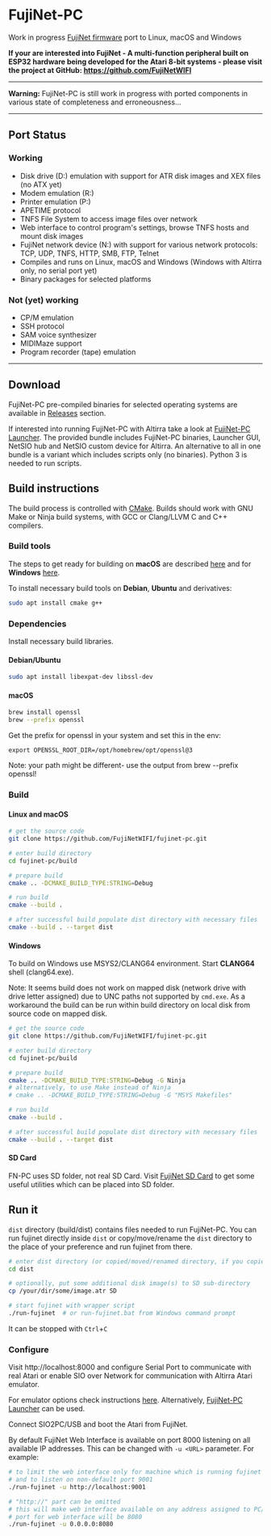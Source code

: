 FujiNet-PC   
===========

Work in progress [FujiNet firmware](https://github.com/FujiNetWIFI/fujinet-platformio) port to Linux, macOS and Windows

**If your are interested into FujiNet - A multi-function peripheral built on ESP32 hardware being developed for the Atari 8-bit systems - please visit the project at GitHub: https://github.com/FujiNetWIFI**

-------------------------------------------------------------------

**Warning:** FujiNet-PC is still work in progress with ported components in various state of completeness and erroneousness...

-------------------------------------------------------------------

## Port Status

### Working

- Disk drive (D:) emulation with support for ATR disk images and XEX files (no ATX yet)
- Modem emulation (R:)
- Printer emulation (P:)
- APETIME protocol
- TNFS File System to access image files over network
- Web interface to control program's settings, browse TNFS hosts and mount disk images
- FujiNet network device (N:) with support for various network protocols:
  TCP, UDP, TNFS, HTTP, SMB, FTP, Telnet
- Compiles and runs on Linux, macOS and Windows (Windows with Altirra only, no serial port yet)
- Binary packages for selected platforms

### Not (yet) working

- CP/M emulation
- SSH protocol
- SAM voice synthesizer
- MIDIMaze support
- Program recorder (tape) emulation

-------------------------------------------------------------------

## Download

FujiNet-PC pre-compiled binaries for selected operating systems are available in [Releases](https://github.com/FujiNetWIFI/fujinet-pc/releases) section.

If interested into running FujiNet-PC with Altirra take a look at [FujiNet-PC Launcher](https://github.com/a8jan/fujinet-pc-launcher). The provided bundle includes FujiNet-PC binaries, Launcher GUI, NetSIO hub and NetSIO custom device for Altirra. An alternative to all in one bundle is a variant which includes scripts only (no binaries). Python 3 is needed to run scripts.

## Build instructions

The build process is controlled with [CMake](https://cmake.org/). Builds should work with GNU Make or Ninja build systems, with GCC or Clang/LLVM C and C++ compilers.

### Build tools

The steps to get ready for building on **macOS** are described [here](macOS.md) and for **Windows** [here](Windows.md).

To install necessary build tools on **Debian**, **Ubuntu** and derivatives:

```sh
sudo apt install cmake g++
```

### Dependencies

Install necessary build libraries.

#### Debian/Ubuntu

```sh
sudo apt install libexpat-dev libssl-dev
```

#### macOS

```sh
brew install openssl
brew --prefix openssl
```
Get the prefix for openssl in your system and set this in the env:

```
export OPENSSL_ROOT_DIR=/opt/homebrew/opt/openssl@3
```
Note: your path might be different- use the output from brew --prefix openssl!


### Build

#### Linux and macOS

```sh
# get the source code
git clone https://github.com/FujiNetWIFI/fujinet-pc.git

# enter build directory
cd fujinet-pc/build

# prepare build
cmake .. -DCMAKE_BUILD_TYPE:STRING=Debug

# run build
cmake --build .

# after successful build populate dist directory with necessary files
cmake --build . --target dist
```



#### Windows

To build on Windows use MSYS2/CLANG64 environment. Start **CLANG64** shell (clang64.exe).

Note: It seems build does not work on mapped disk (network drive with drive letter assigned) due to UNC paths not supported by `cmd.exe`. As a workaround the build can be run within build directory on local disk from source code on mapped disk.

```sh
# get the source code
git clone https://github.com/FujiNetWIFI/fujinet-pc.git

# enter build directory
cd fujinet-pc/build

# prepare build
cmake .. -DCMAKE_BUILD_TYPE:STRING=Debug -G Ninja
# alternatively, to use Make instead of Ninja
# cmake .. -DCMAKE_BUILD_TYPE:STRING=Debug -G "MSYS Makefiles"

# run build
cmake --build .

# after successful build populate dist directory with necessary files
cmake --build . --target dist
```

#### SD Card

FN-PC uses SD folder, not real SD Card. Visit [FujiNet SD Card](https://github.com/FujiNetWIFI/fujinet-sd-card) to get some useful utilities which can be placed into SD folder.


## Run it

`dist` directory (build/dist) contains files needed to run FujiNet-PC. You can run fujinet directly inside `dist` or copy/move/rename the `dist` directory to the place of your preference and run fujinet from there.

```sh
# enter dist directory (or copied/moved/renamed directory, if you copied/moved/...), must be inside
cd dist

# optionally, put some additional disk image(s) to SD sub-directory
cp /your/dir/some/image.atr SD

# start fujinet with wrapper script
./run-fujinet  # or run-fujinet.bat from Windows command prompt
```

It can be stopped with `Ctrl`+`C`

### Configure

Visit http://localhost:8000 and configure Serial Port to communicate with real Atari or enable SIO over Network for communication with Altirra Atari emulator.

For emulator options check instructions [here](https://github.com/FujiNetWIFI/fujinet-emulator-bridge). Alternatively, [FujiNet-PC Launcher](https://github.com/a8jan/fujinet-pc-launcher) can be used.

Connect SIO2PC/USB and boot the Atari from FujiNet.

By default FujiNet Web Interface is available on port 8000 listening on all available IP addresses. This can be changed with `-u <URL>` parameter. For example:

```sh
# to limit the web interface only for machine which is running fujinet 
# and to listen on non-default port 9001
./run-fujinet -u http://localhost:9001

# "http://" part can be omitted
# this will make web interface available on any address assigned to PC/Mac/RPi
# port for web interface will be 8080
./run-fujinet -u 0.0.0.0:8080
```
